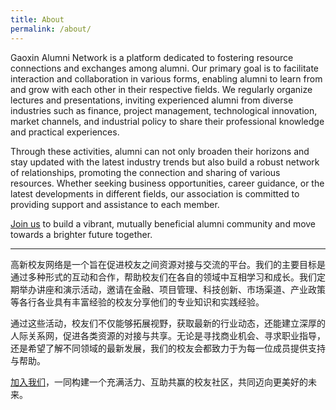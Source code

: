 ```yaml
---
title: About
permalink: /about/
---
```




Gaoxin Alumni Network is a platform dedicated to fostering resource connections and exchanges among alumni. Our primary goal is to facilitate interaction and collaboration in various forms, enabling alumni to learn from and grow with each other in their respective fields. We regularly organize lectures and presentations, inviting experienced alumni from diverse industries such as finance, project management, technological innovation, market channels, and industrial policy to share their professional knowledge and practical experiences.

Through these activities, alumni can not only broaden their horizons and stay updated with the latest industry trends but also build a robust network of relationships, promoting the connection and sharing of various resources. Whether seeking business opportunities, career guidance, or the latest developments in different fields, our association is committed to providing support and assistance to each member.

[Join us](mailto:zhibo-liu@outlook.com?subject=Joining%20Gaoxin%20Alumni%20Network&body=Hello%2C%20Zhi-Bo%2C%20I%20am%20a%20Gaoxin%20No.%201%20High/Middle%20School%20alumnus%2C%20and%20I%20would%20like%20to%20join%20the%20Gaoxin%20Alumni%20Network.%20My%20contact%20information%20is%3A)  to build a vibrant, mutually beneficial alumni community and move towards a brighter future together.

<hr>

高新校友网络是一个旨在促进校友之间资源对接与交流的平台。我们的主要目标是通过多种形式的互动和合作，帮助校友们在各自的领域中互相学习和成长。我们定期举办讲座和演示活动，邀请在金融、项目管理、科技创新、市场渠道、产业政策等各行各业具有丰富经验的校友分享他们的专业知识和实践经验。

 通过这些活动，校友们不仅能够拓展视野，获取最新的行业动态，还能建立深厚的人际关系网，促进各类资源的对接与共享。无论是寻找商业机会、寻求职业指导，还是希望了解不同领域的最新发展，我们的校友会都致力于为每一位成员提供支持与帮助。 

[加入我们](mailto:zhibo-liu@outlook.com?subject=Joining%20Gaoxin%20Alumni%20Network&body=%E4%BD%A0%E5%A5%BD%EF%BC%8CZhi-Bo%EF%BC%8C%E6%88%91%E6%98%AF%E9%AB%98%E6%96%B0%E4%B8%80%E4%B8%AD%E6%A0%A1%E5%8F%8B%EF%BC%8C%E6%88%91%E5%B8%8C%E6%9C%9B%E5%8A%A0%E5%85%A5Gaoxin%20Alumni%20Network%EF%BC%8C%E6%88%91%E7%9A%84%E8%81%94%E7%B3%BB%E6%96%B9%E5%BC%8F%E6%98%AF%EF%BC%9A)，一同构建一个充满活力、互助共赢的校友社区，共同迈向更美好的未来。
